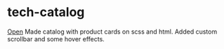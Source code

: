 # tech-catalog
[Open](https://hosella.github.io/tech-catalog/src/index.html)
Made catalog with product cards on scss and html. Added custom scrollbar and some hover effects.
